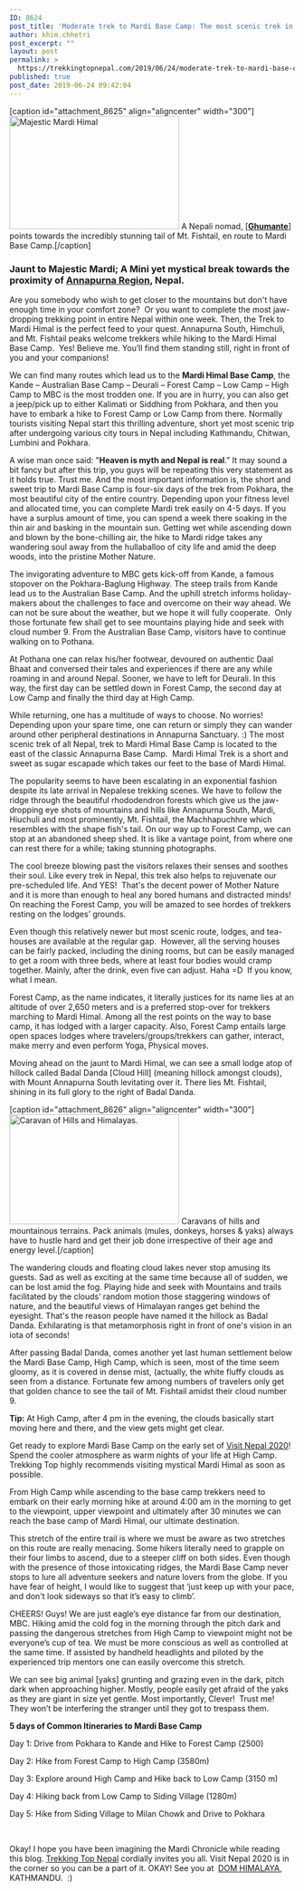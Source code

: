 ```yaml
---
ID: 8624
post_title: 'Moderate trek to Mardi Base Camp: The most scenic trek in Nepal'
author: khim.chhetri
post_excerpt: ""
layout: post
permalink: >
  https://trekkingtopnepal.com/2019/06/24/moderate-trek-to-mardi-base-camp-the-most-scenic-trek-in-nepal/
published: true
post_date: 2019-06-24 09:42:04
---
```

[caption id="attachment_8625" align="aligncenter" width="300"]<img class="size-medium wp-image-8625" src="https://trekkingtopnepal.com/wp-content/uploads/2019/06/IMG_3059-01-300x200.jpeg" alt="Majestic Mardi Himal" width="300" height="200" /> A Nepali nomad, [<a href="https://www.youtube.com/channel/UCXAEisvouf1Tp5fuoKJUrgw"><strong>Ghumante</strong></a>] points towards the incredibly stunning tail of Mt. Fishtail, en route to Mardi Base Camp.[/caption]
<h3><strong>Jaunt to Majestic Mardi; A Mini yet mystical break towards the proximity of </strong><a href="http://www.oshoadventure.com/">Annapurna Region</a><strong>, Nepal. </strong></h3>
Are you somebody who wish to get closer to the mountains but don't have enough time in your comfort zone?  Or you want to complete the most jaw-dropping trekking point in entire Nepal within one week. Then, the Trek to Mardi Himal is the perfect feed to your quest. Annapurna South, Himchuli, and Mt. Fishtail peaks welcome trekkers while hiking to the Mardi Himal Base Camp.  Yes! Believe me. You’ll find them standing still, right in front of you and your companions!

We can find many routes which lead us to the <strong>Mardi Himal Base Camp</strong>, the Kande – Australian Base Camp – Deurali – Forest Camp – Low Camp – High Camp to MBC is the most trodden one. If you are in hurry, you can also get a jeep/pick up to either Kalimati or Siddhing from Pokhara, and then you have to embark a hike to Forest Camp or Low Camp from there. Normally tourists visiting Nepal start this thrilling adventure, short yet most scenic trip after undergoing various city tours in Nepal including Kathmandu, Chitwan, Lumbini and Pokhara.

A wise man once said: "<strong>Heaven is myth and Nepal is real</strong>.” It may sound a bit fancy but after this trip, you guys will be repeating this very statement as it holds true. Trust me. And the most important information is, the short and sweet trip to Mardi Base Camp is four-six days of the trek from Pokhara, the most beautiful city of the entire country. Depending upon your fitness level and allocated time, you can complete Mardi trek easily on 4-5 days. If you have a surplus amount of time, you can spend a week there soaking in the thin air and basking in the mountain sun. Getting wet while ascending down and blown by the bone-chilling air, the hike to Mardi ridge takes any wandering soul away from the hullaballoo of city life and amid the deep woods, into the pristine Mother Nature.

The invigorating adventure to MBC gets kick-off from Kande, a famous stopover on the Pokhara-Baglung Highway. The steep trails from Kande lead us to the Australian Base Camp. And the uphill stretch informs holiday-makers about the challenges to face and overcome on their way ahead. We can not be sure about the weather, but we hope it will fully cooperate.  Only those fortunate few shall get to see mountains playing hide and seek with cloud number 9. From the Australian Base Camp, visitors have to continue walking on to Pothana.

At Pothana one can relax his/her footwear, devoured on authentic Daal Bhaat and conversed their tales and experiences if there are any while roaming in and around Nepal. Sooner, we have to left for Deurali. In this way, the first day can be settled down in Forest Camp, the second day at Low Camp and finally the third day at High Camp.

While returning, one has a multitude of ways to choose. No worries! Depending upon your spare time, one can return or simply they can wander around other peripheral destinations in Annapurna Sanctuary. :) The most scenic trek of all Nepal, trek to Mardi Himal Base Camp is located to the east of the classic Annapurna Base Camp.  Mardi Himal Trek is a short and sweet as sugar escapade which takes our feet to the base of Mardi Himal.

The popularity seems to have been escalating in an exponential fashion despite its late arrival in Nepalese trekking scenes. We have to follow the ridge through the beautiful rhododendron forests which give us the jaw-dropping eye shots of mountains and hills like Annapurna South, Mardi, Hiuchuli and most prominently, Mt. Fishtail, the Machhapuchhre which resembles with the shape fish's tail. On our way up to Forest Camp, we can stop at an abandoned sheep shed. It is like a vantage point, from where one can rest there for a while; taking stunning photographs.

The cool breeze blowing past the visitors relaxes their senses and soothes their soul. Like every trek in Nepal, this trek also helps to rejuvenate our pre-scheduled life. And YES!  That's the decent power of Mother Nature and it is more than enough to heal any bored humans and distracted minds! On reaching the Forest Camp, you will be amazed to see hordes of trekkers resting on the lodges’ grounds.

Even though this relatively newer but most scenic route, lodges, and tea-houses are available at the regular gap.  However, all the serving houses can be fairly packed, including the dining rooms, but can be easily managed to get a room with three beds, where at least four bodies would cramp together. Mainly, after the drink, even five can adjust. Haha =D  If you know, what I mean.

Forest Camp, as the name indicates, it literally justices for its name lies at an altitude of over 2,650 meters and is a preferred stop-over for trekkers marching to Mardi Himal. Among all the rest points on the way to base camp, it has lodged with a larger capacity. Also, Forest Camp entails large open spaces lodges where travelers/groups/trekkers can gather, interact, make merry and even perform Yoga, Physical moves.

Moving ahead on the jaunt to Mardi Himal, we can see a small lodge atop of hillock called Badal Danda [Cloud Hill] (meaning hillock amongst clouds), with Mount Annapurna South levitating over it. There lies Mt. Fishtail, shining in its full glory to the right of Badal Danda.

[caption id="attachment_8626" align="aligncenter" width="300"]<img class="wp-image-8626 size-medium" src="https://trekkingtopnepal.com/wp-content/uploads/2019/06/20180407_130003_HDR-01-300x194.jpeg" alt="Caravan of Hills and Himalayas." width="300" height="194" /> Caravans of hills and mountainous terrains. Pack animals (mules, donkeys, horses &amp; yaks) always have to hustle hard and get their job done irrespective of their age and energy level.[/caption]

The wandering clouds and floating cloud lakes never stop amusing its guests. Sad as well as exciting at the same time because all of sudden, we can be lost amid the fog. Playing hide and seek with Mountains and trails facilitated by the clouds’ random motion those staggering windows of nature, and the beautiful views of Himalayan ranges get behind the eyesight. That's the reason people have named it the hillock as Badal Danda. Exhilarating is that metamorphosis right in front of one's vision in an iota of seconds!

After passing Badal Danda, comes another yet last human settlement below the Mardi Base Camp, High Camp, which is seen, most of the time seem gloomy, as it is covered in dense mist, (actually, the white fluffy clouds as seen from a distance. Fortunate few among numbers of travelers only get that golden chance to see the tail of Mt. Fishtail amidst their cloud number 9.

<strong>Tip:</strong> At High Camp, after 4 pm in the evening, the clouds basically start moving here and there, and the view gets might get clear.

Get ready to explore Mardi Base Camp on the early set of <a href="https://www.nepalvisit2020.com">Visit Nepal 2020</a>! Spend the cooler atmosphere as warm nights of your life at High Camp. Trekking Top highly recommends visiting mystical Mardi Himal as soon as possible.

From High Camp while ascending to the base camp trekkers need to embark on their early morning hike at around 4:00 am in the morning to get to the viewpoint, upper viewpoint and ultimately after 30 minutes we can reach the base camp of Mardi Himal, our ultimate destination.

This stretch of the entire trail is where we must be aware as two stretches on this route are really menacing. Some hikers literally need to grapple on their four limbs to ascend, due to a steeper cliff on both sides. Even though with the presence of those intoxicating ridges, the Mardi Base Camp never stops to lure all adventure seekers and nature lovers from the globe. If you have fear of height, I would like to suggest that ‘just keep up with your pace, and don't look sideways so that it’s easy to climb’.

CHEERS! Guys! We are just eagle’s eye distance far from our destination, MBC. Hiking amid the cold fog in the morning through the pitch dark and passing the dangerous stretches from High Camp to viewpoint might not be everyone’s cup of tea. We must be more conscious as well as controlled at the same time. If assisted by handheld headlights and piloted by the experienced trip mentors one can easily overcome this stretch.

We can see big animal [yaks] grunting and grazing even in the dark, pitch dark when approaching higher. Mostly, people easily get afraid of the yaks as they are giant in size yet gentle. Most importantly, Clever!  Trust me! They won’t be interfering the stranger until they got to trespass them.

<strong>5 days of Common Itineraries to Mardi Base Camp</strong>

Day 1: Drive from Pokhara to Kande and Hike to Forest Camp (2500)

Day 2: Hike from Forest Camp to High Camp (3580m)

Day 3: Explore around High Camp and Hike back to Low Camp (3150 m)

Day 4: Hiking back from Low Camp to Siding Village (1280m)

Day 5: Hike from Siding Village to Milan Chowk and Drive to Pokhara

&nbsp;

Okay! I hope you have been imagining the Mardi Chronicle while reading this blog. <a href="https://trekkingtopnepal.com">Trekking Top Nepal</a> cordially invites you all. Visit Nepal 2020 is in the corner so you can be a part of it. OKAY! See you at  <a href="https://www.domhimalayahotel.com/">DOM HIMALAYA</a>, KATHMANDU.  :)